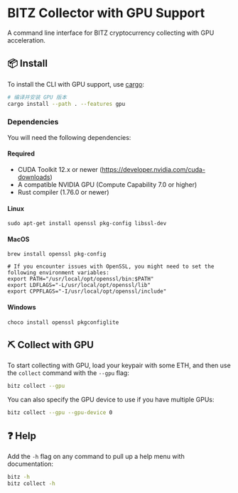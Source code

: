 # BITZ Collector with GPU Support

A command line interface for BITZ cryptocurrency collecting with GPU acceleration.

## 📦 Install

To install the CLI with GPU support, use [cargo](https://doc.rust-lang.org/cargo/getting-started/installation.html):

```sh
# 编译并安装 GPU 版本
cargo install --path . --features gpu
```

### Dependencies

You will need the following dependencies:

#### Required
- CUDA Toolkit 12.x or newer (https://developer.nvidia.com/cuda-downloads)
- A compatible NVIDIA GPU (Compute Capability 7.0 or higher)
- Rust compiler (1.76.0 or newer)

#### Linux
```
sudo apt-get install openssl pkg-config libssl-dev
```

#### MacOS
```
brew install openssl pkg-config

# If you encounter issues with OpenSSL, you might need to set the following environment variables:
export PATH="/usr/local/opt/openssl/bin:$PATH"
export LDFLAGS="-L/usr/local/opt/openssl/lib"
export CPPFLAGS="-I/usr/local/opt/openssl/include"
```

#### Windows
```
choco install openssl pkgconfiglite
```

## ⛏️ Collect with GPU

To start collecting with GPU, load your keypair with some ETH, and then use the `collect` command with the `--gpu` flag:

```sh
bitz collect --gpu
```

You can also specify the GPU device to use if you have multiple GPUs:

```sh
bitz collect --gpu --gpu-device 0
```

## ❓ Help

Add the `-h` flag on any command to pull up a help menu with documentation:

```sh
bitz -h
bitz collect -h
```